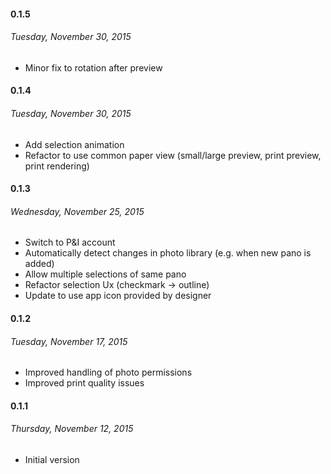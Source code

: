 #### 0.1.5
###### Tuesday, November 30, 2015

- Minor fix to rotation after preview 

#### 0.1.4
###### Tuesday, November 30, 2015

- Add selection animation
- Refactor to use common paper view (small/large preview, print preview, print rendering)

#### 0.1.3
###### Wednesday, November 25, 2015

- Switch to P&I account
- Automatically detect changes in photo library (e.g. when new pano is added)
- Allow multiple selections of same pano
- Refactor selection Ux (checkmark -> outline)
- Update to use app icon provided by designer

#### 0.1.2
###### Tuesday, November 17, 2015

- Improved handling of photo permissions
- Improved print quality issues

#### 0.1.1
###### Thursday, November 12, 2015

- Initial version